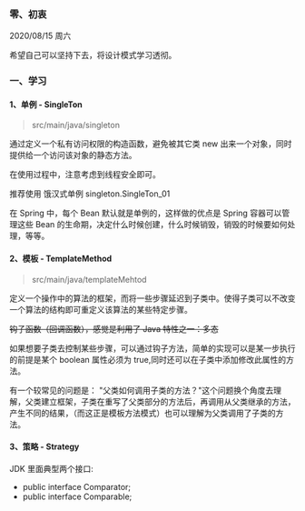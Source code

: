 ### 零、初衷
2020/08/15 周六

希望自己可以坚持下去，将设计模式学习透彻。


### 一、学习

#### 1、单例 - SingleTon

> src/main/java/singleton

通过定义一个私有访问权限的构造函数，避免被其它类 new 出来一个对象，同时提供给一个访问该对象的静态方法。

在使用过程中，注意考虑到线程安全即可。

推荐使用 饿汉式单例 singleton.SingleTon_01

在 Spring 中，每个 Bean 默认就是单例的，这样做的优点是 Spring 容器可以管理这些 Bean 的生命期，决定什么时候创建，什么时候销毁，销毁的时候要如何处理，等等。


#### 2、模板 - TemplateMethod

> src/main/java/templateMehtod

定义一个操作中的算法的框架，而将一些步骤延迟到子类中。使得子类可以不改变一个算法的结构即可重定义该算法的某些特定步骤。

~~钩子函数（回调函数），感觉是利用了 Java 特性之一：多态~~

如果想要子类去控制某些步骤，可以通过钩子方法，简单的实现可以是某一步执行的前提是某个 boolean 属性必须为 true,同时还可以在子类中添加修改此属性的方法。

有一个较常见的问题是： "父类如何调用子类的方法？"这个问题换个角度去理解，父类建立框架，子类在重写了父类部分的方法后，再调用从父类继承的方法，产生不同的结果，（而这正是模板方法模式）也可以理解为父类调用了子类的方法。


#### 3、策略 - Strategy

JDK 里面典型两个接口:

- public interface Comparator<T>;
- public interface Comparable<T>;


